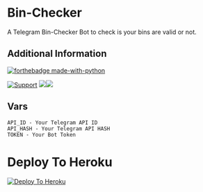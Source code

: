 # Bin-Checker
A Telegram Bin-Checker Bot to check is your bins are valid or not.

## Additional Information
[![forthebadge made-with-python](http://ForTheBadge.com/images/badges/made-with-python.svg)](https://www.python.org/)

<a href="https://t.me/szteambots"> <img src="https://img.shields.io/badge/telegram-Support_Group-red?style=social&logo=telegram" alt="Support" /></a>
<a href="https://github.com/TgxBotz/Bin-Checker/stargazers"><img src="https://img.shields.io/github/stars/TgxBotz/Bin-Checker?style=social"></a><a href="https://github.com/TgxBotz/Bin-Checker/fork"><img src="https://img.shields.io/github/forks/TgxBotz/Bin-Checker?label=Fork&logoColor=blue&style=social"></a>	

## Vars
``` 
API_ID - Your Telegram API ID
API_HASH - Your Telegram API HASH
TOKEN - Your Bot Token
```

# Deploy To Heroku
[![Deploy To Heroku](https://www.herokucdn.com/deploy/button.svg)](https://heroku.com/deploy?template=https://github.com/Dileepa-Malshan/szbincheckerbot/)
